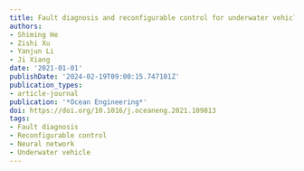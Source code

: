 ```yaml
---
title: Fault diagnosis and reconfigurable control for underwater vehicles
authors:
- Shiming He
- Zishi Xu
- Yanjun Li
- Ji Xiang
date: '2021-01-01'
publishDate: '2024-02-19T09:00:15.747101Z'
publication_types:
- article-journal
publication: '*Ocean Engineering*'
doi: https://doi.org/10.1016/j.oceaneng.2021.109813
tags:
- Fault diagnosis
- Reconfigurable control
- Neural network
- Underwater vehicle
---
```

